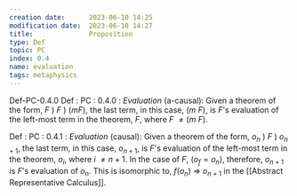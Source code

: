 ```yaml
---
creation date:		2023-06-10 14:25
modification date:	2023-06-10 14:27
title: 				Proposition
type: Def
topic: PC
index: 0.4
name: evaluation
tags: metaphysics
---
```

Def-PC-0.4.0
Def : PC : 0.4.0 : $Evaluation$ (a-causal): Given a theorem of the form, $F\ )\ F\ )\ (m F)$, the last term, in this case, $(m\ F)$, is $F$'s evaluation of the left-most term in the theorem, $F$, where $F\ \neq (m\ F)$. 

Def : PC : 0.4.1 : $Evaluation$ (causal): Given a theorem of the form, $o_n\ )\ F\ )\ o_{n+1}$, the last term, in this case, $o_{n+1}$, is $F$'s evaluation of the left-most term in the theorem, $o_i$, where $i\ \neq n+1$. In the case of $F$, $(o_f = o_n)$, therefore, $o_{n + 1}$ is $F$'s evaluation of $o_n$. This is isomorphic to, $f(o_n)\ \Rightarrow\ o_{n + 1}$ in the [[Abstract Representative Calculus]].